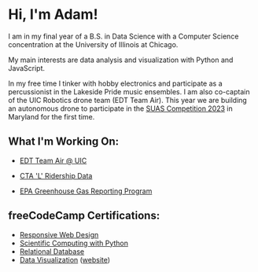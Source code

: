 # Hi, I'm Adam!

I am in my final year of a B.S. in Data Science with a Computer Science concentration at the University of Illinois at Chicago.

My main interests are data analysis and visualization with Python and JavaScript.

In my free time I tinker with hobby electronics and participate as a percussionist in the Lakeside Pride music ensembles. I am also co-captain of the UIC Robotics drone team (EDT Team Air). This year we are building an autonomous drone to participate in the [SUAS Competition 2023](https://suas-competition.org) in Maryland for the first time.

## What I'm Working On:

- [EDT Team Air @ UIC](https://github.com/chicagoedt/team-air-suas-2023)

- [CTA 'L' Ridership Data](https://github.com/abeige/cs424-project3)
- [EPA Greenhouse Gas Reporting Program](https://github.com/abeige/ghgrp)

## freeCodeCamp Certifications:

- [Responsive Web Design](https://www.freecodecamp.org/certification/abeige/responsive-web-design)
- [Scientific Computing with Python](https://www.freecodecamp.org/certification/abeige/scientific-computing-with-python-v7)
- [Relational Database](https://www.freecodecamp.org/certification/abeige/relational-database-v8)
- [Data Visualization](https://www.freecodecamp.org/certification/abeige/data-visualization) ([website](https://abeige.github.io/fcc-data-vis))
